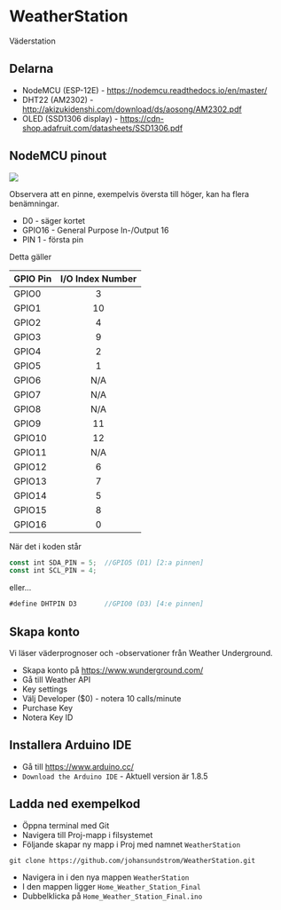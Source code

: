 # WeatherStation
Väderstation

## Delarna
* NodeMCU (ESP-12E) - https://nodemcu.readthedocs.io/en/master/
* DHT22 (AM2302) - http://akizukidenshi.com/download/ds/aosong/AM2302.pdf
* OLED (SSD1306 display) - https://cdn-shop.adafruit.com/datasheets/SSD1306.pdf

## NodeMCU pinout
<img src="https://pradeepsinghblog.files.wordpress.com/2016/04/nodemcu_pins.png">

Observera att en pinne, exempelvis översta till höger, kan ha flera benämningar.
* D0 - säger kortet
* GPIO16 - General Purpose In-/Output 16
* PIN 1 - första pin

Detta gäller

| GPIO Pin | I/O Index Number |
|----------|:----------------:|
| GPIO0  | 3 |
| GPIO1  | 10 | 
| GPIO2  | 4 |
| GPIO3  | 9 |
| GPIO4  | 2 | 
| GPIO5  | 1 |
| GPIO6 | N/A |
| GPIO7 | N/A | 
| GPIO8 | N/A |
| GPIO9 | 11 |
| GPIO10 | 12 |
| GPIO11 | N/A |
| GPIO12 | 6 |
| GPIO13 | 7 |
| GPIO14 | 5 |
| GPIO15 | 8 |
| GPIO16 | 0 |

När det i koden står 

```javascript
const int SDA_PIN = 5;  //GPIO5 (D1) [2:a pinnen]
const int SCL_PIN = 4;
```
eller...
```javascript
#define DHTPIN D3       //GPIO0 (D3) [4:e pinnen]
```

## Skapa konto
Vi läser väderprognoser och -observationer från Weather Underground. 
* Skapa konto på https://www.wunderground.com/
* Gå till Weather API
* Key settings
* Välj Developer ($0) - notera 10 calls/minute
* Purchase Key
* Notera Key ID


## Installera Arduino IDE
* Gå till https://www.arduino.cc/
* ```Download the Arduino IDE``` - Aktuell version är 1.8.5


## Ladda ned exempelkod
* Öppna terminal med Git
* Navigera till Proj-mapp i filsystemet
* Följande skapar ny mapp i Proj med namnet ```WeatherStation```

```git clone https://github.com/johansundstrom/WeatherStation.git```

* Navigera in i den nya mappen ```WeatherStation```
* I den mappen ligger ```Home_Weather_Station_Final```
* Dubbelklicka på ```Home_Weather_Station_Final.ino```






